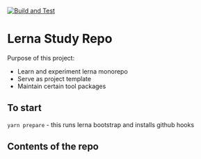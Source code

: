 [![Build and Test](https://github.com/bingtimren/op-tools/actions/workflows/build-test.yml/badge.svg)](https://github.com/bingtimren/op-tools/actions/workflows/build-test.yml)

# Lerna Study Repo

Purpose of this project:
- Learn and experiment lerna monorepo
- Serve as project template
- Maintain certain tool packages

## To start

`yarn prepare` - this runs lerna bootstrap and installs github hooks

## Contents of the repo

